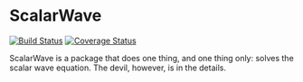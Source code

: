# ScalarWave

[![Build Status](https://travis-ci.org/soham1112/ScalarWave.jl.svg?branch=master)](https://travis-ci.org/soham1112/ScalarWave.jl)
[![Coverage Status](https://coveralls.io/repos/github/soham1112/ScalarWave.jl/badge.svg?branch=master)](https://coveralls.io/github/soham1112/ScalarWave.jl?branch=master)

ScalarWave is a package that does one thing, and one thing only: solves the scalar wave equation. The devil, however, is in the details.  

